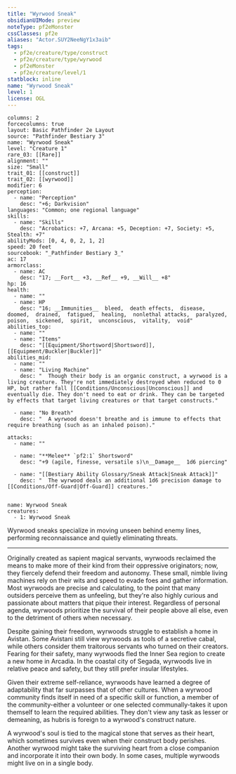 ```yaml
---
title: "Wyrwood Sneak"
obsidianUIMode: preview
noteType: pf2eMonster
cssClasses: pf2e
aliases: "Actor.SUY2NeeNgY1x3aib" 
tags:
  - pf2e/creature/type/construct
  - pf2e/creature/type/wyrwood
  - pf2eMonster
  - pf2e/creature/level/1
statblock: inline
name: "Wyrwood Sneak"
level: 1
license: OGL
---
```


```statblock
columns: 2
forcecolumns: true
layout: Basic Pathfinder 2e Layout
source: "Pathfinder Bestiary 3"
name: "Wyrwood Sneak"
level: "Creature 1"
rare_03: [[Rare]]
alignment: ""
size: "Small"
trait_01: [[construct]]
trait_02: [[wyrwood]]
modifier: 6
perception:
  - name: "Perception"
    desc: "+6; Darkvision"
languages: "Common; one regional language"
skills:
  - name: "Skills"
    desc: "Acrobatics: +7, Arcana: +5, Deception: +7, Society: +5, Stealth: +7"
abilityMods: [0, 4, 0, 2, 1, 2]
speed: 20 feet
sourcebook: "_Pathfinder Bestiary 3_"
ac: 17
armorclass:
  - name: AC
    desc: "17; __Fort__ +3, __Ref__ +9, __Will__ +8"
hp: 16
health:
  - name: ""
  - name: HP
    desc: "16; __Immunities__  bleed,  death effects,  disease,  doomed,  drained,  fatigued,  healing,  nonlethal attacks,  paralyzed,  poison,  sickened,  spirit,  unconscious,  vitality,  void"
abilities_top:
  - name: ""
  - name: "Items"
    desc: "[[Equipment/Shortsword|Shortsword]], [[Equipment/Buckler|Buckler]]"
abilities_mid:
  - name: ""
  - name: "Living Machine"
    desc: "  Though their body is an organic construct, a wyrwood is a living creature. They're not immediately destroyed when reduced to 0 HP, but rather fall [[Conditions/Unconscious|Unconscious]] and eventually die. They don't need to eat or drink. They can be targeted by effects that target living creatures or that target constructs."

  - name: "No Breath"
    desc: "  A wyrwood doesn't breathe and is immune to effects that require breathing (such as an inhaled poison)."

attacks:
  - name: ""

  - name: "**Melee** `pf2:1` Shortsword"
    desc: "+9 (agile, finesse, versatile s)\n__Damage__  1d6 piercing"

  - name: "[[Bestiary Ability Glossary/Sneak Attack|Sneak Attack]]"
    desc: "  The wyrwood deals an additional 1d6 precision damage to [[Conditions/Off-Guard|Off-Guard]] creatures."
 
```

```encounter-table
name: Wyrwood Sneak
creatures:
  - 1: Wyrwood Sneak
```



Wyrwood sneaks specialize in moving unseen behind enemy lines, performing reconnaissance and quietly eliminating threats.

* * *

Originally created as sapient magical servants, wyrwoods reclaimed the means to make more of their kind from their oppressive originators; now, they fiercely defend their freedom and autonomy. These small, nimble living machines rely on their wits and speed to evade foes and gather information. Most wyrwoods are precise and calculating, to the point that many outsiders perceive them as unfeeling, but they're also highly curious and passionate about matters that pique their interest. Regardless of personal agenda, wyrwoods prioritize the survival of their people above all else, even to the detriment of others when necessary.

Despite gaining their freedom, wyrwoods struggle to establish a home in Avistan. Some Avistani still view wyrwoods as tools of a secretive cabal, while others consider them traitorous servants who turned on their creators. Fearing for their safety, many wyrwoods fled the Inner Sea region to create a new home in Arcadia. In the coastal city of Segada, wyrwoods live in relative peace and safety, but they still prefer insular lifestyles.

Given their extreme self-reliance, wyrwoods have learned a degree of adaptability that far surpasses that of other cultures. When a wyrwood community finds itself in need of a specific skill or function, a member of the community-either a volunteer or one selected communally-takes it upon themself to learn the required abilities. They don't view any task as lesser or demeaning, as hubris is foreign to a wyrwood's construct nature.

A wyrwood's soul is tied to the magical stone that serves as their heart, which sometimes survives even when their construct body perishes. Another wyrwood might take the surviving heart from a close companion and incorporate it into their own body. In some cases, multiple wyrwoods might live on in a single body.
